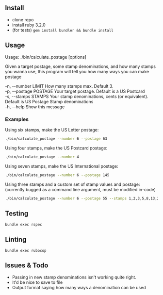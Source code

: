 ## Install

- clone repo
- install ruby 3.2.0
- (for tests) `gem install bundler && bundle install`

## Usage

Usage: ./bin/calculate_postage [options]

Given a target postage, some stamp denominations, and how many stamps you wanna use, this program will tell you how many ways you can make postage

  -n, --number LIMIT               How many stamps max. Default 3.  
  -p, --postage POSTAGE            Your target postage. Default is a US Postcard  
  -s, --stamps STAMPS              Your stamp denominations, cents (or equivalent). Default is US Postage Stamp denominations  
  -h, --help                       Show this message  

### Examples

Using six stamps, make the US Letter postage:  
```bash
./bin/calculate_postage --number 6 --postage 63
```

Using four stamps, make the US Postcard postage:  
```bash
./bin/calculate_postage --number 4
```

Using seven stamps, make the US International postage:  
```bash
./bin/calculate_postage --number 6 --postage 145
```

Using three stamps and a custom set of stamp values and postage:  
(currently bugged as a command line argument, must be modified in-code)  
```bash
./bin/calculate_postage --number 6 --postage 55 --stamps 1,2,3,5,8,13,21,34,55,89
```

## Testing

`bundle exec rspec`

## Linting

`bundle exec rubocop`

## Issues & Todo

- Passing in new stamp denominations isn't working quite right.
- It'd be nice to save to file
- Output format saying how many ways a denomination can be used
